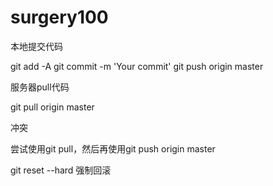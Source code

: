 # surgery100

本地提交代码

git add -A git commit -m 'Your commit' git push origin master

服务器pull代码

git pull origin master

冲突

尝试使用git pull，然后再使用git push origin master

git reset --hard 强制回滚
